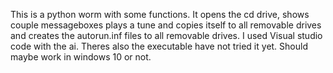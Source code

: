 This is a python worm with some functions. It opens the cd drive, shows couple messageboxes plays a tune and copies itself to all removable drives and creates the autorun.inf files to all removable drives.
I used Visual studio code with the ai. Theres also the executable have not tried it yet. Should maybe work in windows 10 or not.
